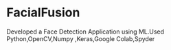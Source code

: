# FacialFusion
Developed a Face Detection Application using ML.Used Python,OpenCV,Numpy ,Keras,Google Colab,Spyder
